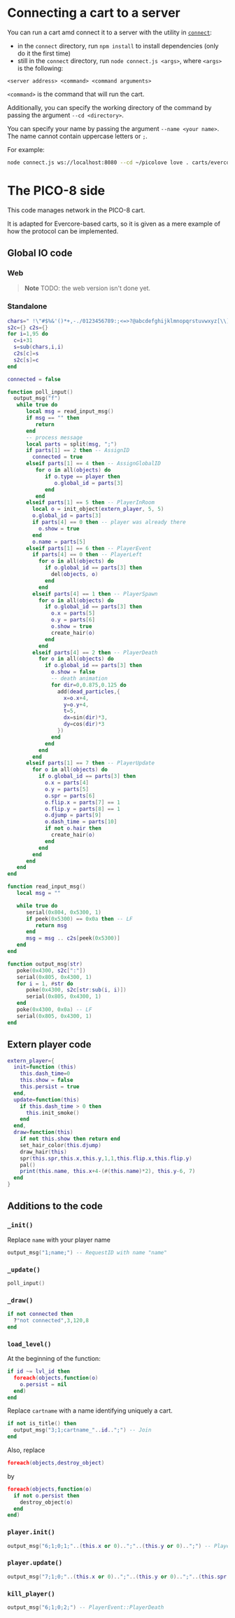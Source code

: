 # Connecting a cart to a server
You can run a cart amd connect it to a server with the utility in [`connect`](connect):
* in the `connect` directory, run `npm install` to install dependencies (only do it the first time)
* still in the `connect` directory, run `node connect.js <args>`, where `<args>` is the following:

`<server address> <command> <command arguments>`

`<command>` is the command that will run the cart.

Additionally, you can specify the working directory of the command by passing the argument `--cd <directory>`.

You can specify your name by passing the argument `--name <your name>`.
The name cannot contain uppercase letters or `;`.

For example:
```bash
node connect.js ws://localhost:8080 --cd ~/picolove love . carts/evercore.p8
```

# The PICO-8 side
This code manages network in the PICO-8 cart.

It is adapted for Evercore-based carts, so it is given as a mere example of how the protocol can be implemented.

## Global IO code
### Web
> **Note** TODO: the web version isn't done yet.

### Standalone
```lua
chars=" !\"#$%&'()*+,-./0123456789:;<=>?@abcdefghijklmnopqrstuvwxyz[\\]^_`abcdefghijklmnopqrstuvwxyz{|}~"
s2c={} c2s={}
for i=1,95 do
  c=i+31
  s=sub(chars,i,i)
  c2s[c]=s
  s2c[s]=c
end

connected = false

function poll_input()
  output_msg("f")
   while true do
      local msg = read_input_msg()
      if msg == "" then
         return
      end
      -- process message
      local parts = split(msg, ";")
      if parts[1] == 2 then -- AssignID
        connected = true
      elseif parts[1] == 4 then -- AssignGlobalID
         for o in all(objects) do
            if o.type == player then
               o.global_id = parts[3]
            end
         end
      elseif parts[1] == 5 then -- PlayerInRoom
        local o = init_object(extern_player, 5, 5)
        o.global_id = parts[3]
        if parts[4] == 0 then -- player was already there
          o.show = true
        end
        o.name = parts[5]
      elseif parts[1] == 6 then -- PlayerEvent
        if parts[4] == 0 then -- PlayerLeft
          for o in all(objects) do
            if o.global_id == parts[3] then
              del(objects, o)
            end
          end
        elseif parts[4] == 1 then -- PlayerSpawn
          for o in all(objects) do
            if o.global_id == parts[3] then
              o.x = parts[5]
              o.y = parts[6]
              o.show = true
              create_hair(o)
            end
          end
        elseif parts[4] == 2 then -- PlayerDeath
          for o in all(objects) do
            if o.global_id == parts[3] then
              o.show = false
              -- death animation
              for dir=0,0.875,0.125 do
                add(dead_particles,{
                  x=o.x+4,
                  y=o.y+4,
                  t=5,
                  dx=sin(dir)*3,
                  dy=cos(dir)*3
                })
              end
            end
          end
        end
      elseif parts[1] == 7 then -- PlayerUpdate
        for o in all(objects) do
          if o.global_id == parts[3] then
            o.x = parts[4]
            o.y = parts[5]
            o.spr = parts[6]
            o.flip.x = parts[7] == 1
            o.flip.y = parts[8] == 1
            o.djump = parts[9]
            o.dash_time = parts[10]
            if not o.hair then
              create_hair(o)
            end
          end
        end
      end
   end
end

function read_input_msg()
   local msg = ""

   while true do
      serial(0x804, 0x5300, 1)
      if peek(0x5300) == 0x0a then -- LF
         return msg
      end
      msg = msg .. c2s[peek(0x5300)]
   end
end

function output_msg(str)
   poke(0x4300, s2c[":"])
   serial(0x805, 0x4300, 1)
   for i = 1, #str do
      poke(0x4300, s2c[str:sub(i, i)])
      serial(0x805, 0x4300, 1)
   end
   poke(0x4300, 0x0a) -- LF
   serial(0x805, 0x4300, 1)
end

```

## Extern player code
```lua
extern_player={
  init=function (this)
    this.dash_time=0
    this.show = false
    this.persist = true
  end,
  update=function(this)
    if this.dash_time > 0 then
      this.init_smoke()
    end
  end,
  draw=function(this)
    if not this.show then return end
    set_hair_color(this.djump)
    draw_hair(this)
    spr(this.spr,this.x,this.y,1,1,this.flip.x,this.flip.y)
    pal()
    print(this.name, this.x+4-(#(this.name)*2), this.y-6, 7)
  end
}
```

## Additions to the code
### `_init()`
Replace `name` with your player name

```lua
output_msg("1;name;") -- RequestID with name "name"
```
### `_update()`
```lua
poll_input()
```
### `_draw()`
```lua
if not connected then
  ?"not connected",3,120,8
end
```
### `load_level()`
At the beginning of the function:
```lua
if id ~= lvl_id then
  foreach(objects,function(o)
    o.persist = nil
  end)
end
```
Replace `cartname` with a name identifying uniquely a cart.
```lua
if not is_title() then
  output_msg("3;1;cartname_"..id..";") -- Join
end
```
Also, replace
```lua
foreach(objects,destroy_object)
```
by
```lua
foreach(objects,function(o)
  if not o.persist then
    destroy_object(o)
  end
end)
```
### `player.init()`
```lua
output_msg("6;1;0;1;"..(this.x or 0)..";"..(this.y or 0)..";") -- PlayerEvent::PlayerSpawn
```
### `player.update()`
```lua
output_msg("7;1;0;"..(this.x or 0)..";"..(this.y or 0)..";"..(this.spr or 0)..";"..(this.flip.x and 1 or 0)..";"..(this.flip.y and 1 or 0)..";"..(this.djump or 0)..";"..(this.dash_time or 0)..";") -- PlayerUpdate
```
### `kill_player()`
```lua
output_msg("6;1;0;2;") -- PlayerEvent::PlayerDeath
```
